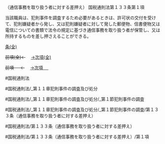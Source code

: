 （通信事務を取り扱う者に対する差押え）
国税通則法第１３３条第１項

当該職員は、犯則事件を調査するため必要があるときは、許可状の交付を受けて、犯則嫌疑者から発し、又は犯則嫌疑者に対して発した郵便物、信書便物又は電信についての書類で法令の規定に基づき通信事務を取り扱う者が保管し、又は所持するものを差し押さえることができる。

[条(全)](国税通則法＿＿＿＿＿第１３３条_.md)

~~前項(全)←~~　  [→次項(全)](国税通則法＿＿＿＿＿第１３３条第２項_.md)

~~前項 　 ←~~　  [→次項 　 ](国税通則法＿＿＿＿＿第１３３条第２項.md)



#国税通則法

#国税通則法/_第１１章犯則事件の調査及び処分

#国税通則法/_第１１章犯則事件の調査及び処分/_第１節犯則事件の調査

#国税通則法/_第１１章犯則事件の調査及び処分/_第１節犯則事件の調査/第１３３条（通信事務を取り扱う者に対する差押え）

#国税通則法/第１３３条（通信事務を取り扱う者に対する差押え）

#国税通則法/第１３３条（通信事務を取り扱う者に対する差押え）/第１項

